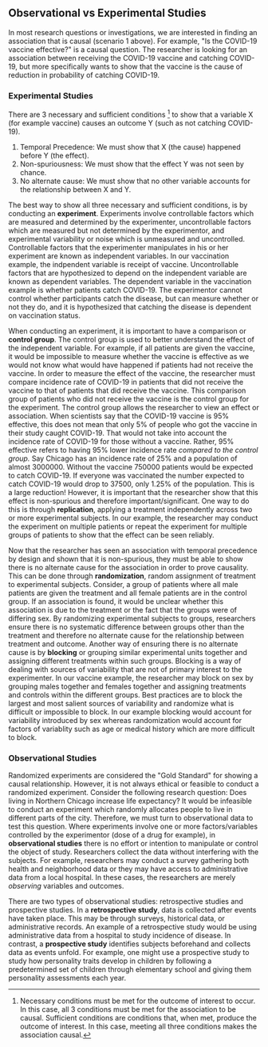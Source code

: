 ## Observational vs Experimental Studies

In most research questions or investigations, we are interested in finding an association that is causal (scenario 1 above). For example, "Is the COVID-19 vaccine effective?" is a causal question. The researcher is looking for an association between receiving the COVID-19 vaccine and catching COVID-19, but more specifically wants to show that the vaccine is the cause of reduction in probability of catching COVID-19. 

### Experimental Studies
There are 3 necessary and sufficient conditions [^***] to show that a variable X (for example vaccine) causes an outcome Y (such as not catching COVID-19). 
1. Temporal Precedence: We must show that X (the cause) happened before Y (the effect).
2. Non-spuriousness: We must show that the effect Y was not seen by chance.
3. No alternate cause: We must show that no other variable accounts for the relationship between X and Y.

The best way to show all three necessary and sufficient conditions, is by conducting an **experiment**. Experiments involve controllable factors which are measured and determined by the experimenter, uncontrollable factors which are measured but not determined by the experimentor, and experimental variability or noise which is unmeasured and uncontrolled. Controllable factors that the experimenter manipulates in his or her experiment are known as independent variables. In our vaccination example, the indpendent variable is receipt of vaccine. Uncontrollable factors that are hypothesized to depend on the independent variable are known as dependent variables. The dependent variable in the vaccination example is whether patients catch COVID-19. The experimentor cannot control whether participants catch the disease, but can measure whether or not they do, and it is hypothesized that catching the disease is dependent on vaccination status.

When conducting an experiment, it is important to have a comparison or **control group**. The control group is used to better understand the effect of the independent variable. For example, if all patients are given the vaccine, it would be impossible to measure whether the vaccine is effective as we would not know what would have happened if patients had not receive the vaccine. In order to measure the effect of the vaccine, the researcher must compare incidence rate of COVID-19 in patients that did not receive the vaccine to that of patients that did receive the vaccine. This comparison group of patients who did not receive the vaccine is the control group for the experiment. The control group allows the researcher to view an effect or association. When scientists say that the COVID-19 vaccine is 95% effective, this does not mean that only 5% of people who got the vaccine in their study caught COVID-19. That would not take into account the incidence rate of COVID-19 for those without a vaccine. Rather, 95% effective refers to having 95% lower incidence rate *compared to the control group.* Say Chicago has an incidence rate of 25% and a population of almost 3000000. Without the vaccine 750000 patients would be expected to catch COVID-19. If everyone was vaccinated the number expected to catch COVID-19 would drop to 37500, only 1.25% of the population. This is a large reduction! However, it is important that the researcher show that this effect is non-spurious and therefore important/significant. One way to do this is through **replication**, applying a treatment independently across two or more experimental subjects. In our example, the researcher may conduct the experiment on multiple patients or repeat the experiment for multiple groups of patients to show that the effect can be seen reliably. 

Now that the researcher has seen an association with temporal precedence by design and shown that it is non-spurious, they must be able to show there is no alternate cause for the association in order to prove causality. This can be done through **randomization**, random assignment of treatment to experimental subjects. Consider, a group of patients where all male patients are given the treatment and all female patients are in the control group. If an association is found, it would be unclear whether this association is due to the treatment or the fact that the groups were of differing sex. By randomizing experimental subjects to groups, researchers ensure there is no systematic difference between groups other than the treatment and therefore no alternate cause for the relationship between treatment and outcome. Another way of ensuring there is no alternate cause is by **blocking** or grouping similar experimental units together and assigning different treatments within such groups. Blocking is a way of dealing with sources of variability that are not of primary interest to the experimenter. In our vaccine example, the researcher may block on sex by grouping males together and females together and assigning treatments and controls within the different groups. Best practices are to block the largest and most salient sources of variability and randomize what is difficult or impossible to block. In our example blocking would account for variability introduced by sex whereas randomization would account for factors of variablity such as age or medical history which are more difficult to block.

### Observational Studies
Randomized experiments are considered the "Gold Standard" for showing a causal relationship. However, it is not always ethical or feasible to conduct a randomized experiment. Consider the following research question: Does living in Northern Chicago increase life expectancy? It would be infeasible to conduct an experiment which randomly allocates people to live in different parts of the city. Therefore, we must turn to observational data to test this question. Where experiments involve one or more factors/variables controlled by the experimentor (dose of a drug for example), in **observational studies** there is no effort or intention to manipulate or control the object of study. Researchers collect the data without interfering with the subjects. For example, researchers may conduct a survey gathering both health and neighborhood data or they may have access to administrative data from a local hospital. In these cases, the researchers are merely *observing* variables and outcomes.

There are two types of observational studies: retrospective studies and prospective studies. In a **retrospective study**, data is collected after events have taken place. This may be through surveys, historical data, or administrative records. An example of a retrospective study would be using administrative data from a hospital to study incidence of disease. In contrast, a **prospective study** identifies subjects beforehand and collects data as events unfold. For example, one might use a prospective study to study how personality traits develop in children by following a predetermined set of children through elementary school and giving them personality assessments each year.

[^***]: Necessary conditions must be met for the outcome of interest to occur. In this case, all 3 conditions must be met for the association to be causal. Sufficient conditions are conditions that, when met, produce the outcome of interest. In this case, meeting all three conditions makes the association causal.